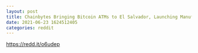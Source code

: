 ```yaml
--- 
layout: post 
title: Chainbytes Bringing Bitcoin ATMs to El Salvador, Launching Manufacturing Hub 
date: 2021-06-23 1624512405 
categories: reddit 
--- 
```

https://redd.it/o6udep